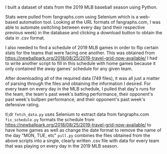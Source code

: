 I built a dataset of stats from the 2019 MLB baseball season using Python.

Stats were pulled from fangraphs.com using Selenium which is a web-based automation tool. Looking at the URL formats of fangraphs.com, I was able to automate switching between every day (and their respective previous week) in the database and clicking a download button to obtain the data in .csv format.

I also needed to find a schedule of 2019 MLB games in order to flip certain stats for the teams that were facing one another. This was obtained from https://newballpark.org/2018/08/25/2019-travel-grid-now-available/ I had to write another script to fill in this schedule with home games because it only contained the away games' schedule for any given team. 

After downloading all of the required data (749 files), it was all just a matter of parsing through the files and obtaining the information I desired. For every team on every day in the MLB schedule, I pulled that day's runs for the team, the team's past week's batting performance, their opponent's past week's bullpen performance, and their opponent's past week's defensive rating.

tl;dr
`fetch_data.py` uses Selenium to extract data from fangraphs.com
`fix_schedule.py` formats the schedule from https://newballpark.org/2018/08/25/2019-travel-grid-now-available/ to have home games as well as change the date format to remove the name of the day "MON, TUE, etc"
`pull.py` combines the files obtained from the above scripts into a single, clearly written .csv file with data for every team that was playing on every day in the 2019 MLB season.